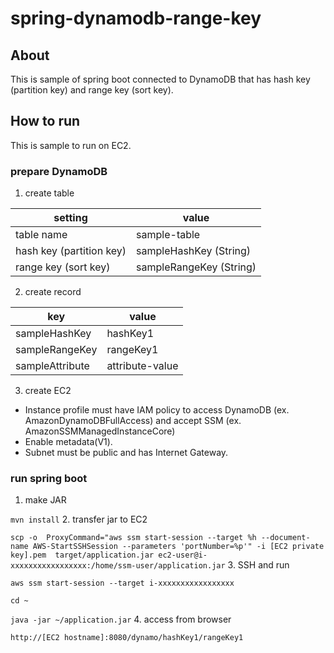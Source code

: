 # spring-dynamodb-range-key
## About
This is sample of spring boot connected to DynamoDB that has hash key (partition key) and range key (sort key).
## How to run 
This is sample to run on EC2.
### prepare DynamoDB
1. create table

| setting                  | value                   |
|--------------------------|-------------------------|
| table name               | sample-table            |
| hash key (partition key) | sampleHashKey (String)  |
| range key (sort key)     | sampleRangeKey (String) | 

2. create record

| key              | value           |
|------------------|-----------------|
| sampleHashKey    | hashKey1        | 
| sampleRangeKey   | rangeKey1       |
| sampleAttribute  | attribute-value |

3. create EC2
* Instance profile must have IAM policy to access DynamoDB (ex. AmazonDynamoDBFullAccess) and accept SSM (ex.
  AmazonSSMManagedInstanceCore)
* Enable metadata(V1).
* Subnet must be public and has Internet Gateway. 

### run spring boot
1. make JAR

`mvn install`
2. transfer jar to EC2

`scp -o  ProxyCommand="aws ssm start-session --target %h --document-name AWS-StartSSHSession --parameters 'portNumber=%p'" -i [EC2 private key].pem  target/application.jar ec2-user@i-xxxxxxxxxxxxxxxxx:/home/ssm-user/application.jar`
3. SSH and run

`aws ssm start-session --target i-xxxxxxxxxxxxxxxxx`

`cd ~`

`java -jar ~/application.jar`
4. access from browser

`http://[EC2 hostname]:8080/dynamo/hashKey1/rangeKey1`
